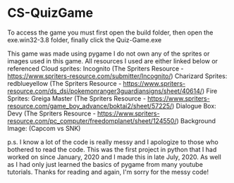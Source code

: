 # CS-QuizGame

To access the game you must first open the build folder, then open the exe.win32-3.8 folder, finally click the Quiz-Game.exe

This game was made using pygame
I do not own any of the sprites or images used in this game. All resources I used are either linked below or referenced
Cloud sprites: Incognito (The Spriters Resource - https://www.spriters-resource.com/submitter/Incognito/)
Charizard Sprites: redblueyellow (The Spriters Resource - https://www.spriters-resource.com/ds_dsi/pokemonranger3guardiansigns/sheet/40614/)
Fire Sprites: Greiga Master (The Spriters Resource - https://www.spriters-resource.com/game_boy_advance/boktai2/sheet/57225/)
Dialogue Box: Devy (The Spriters Resource - https://www.spriters-resource.com/pc_computer/freedomplanet/sheet/124550/)
Background Image: (Capcom vs SNK)

p.s. I know a lot of the code is really messy and I apologize to those who bothered to read the code. This was the first project in python that I 
had worked on since January, 2020 and I made this in late July, 2020. As well as I had only just learned the basics of pygame from 
many youtube tutorials. Thanks for reading and again, I'm sorry for the messy code! 
